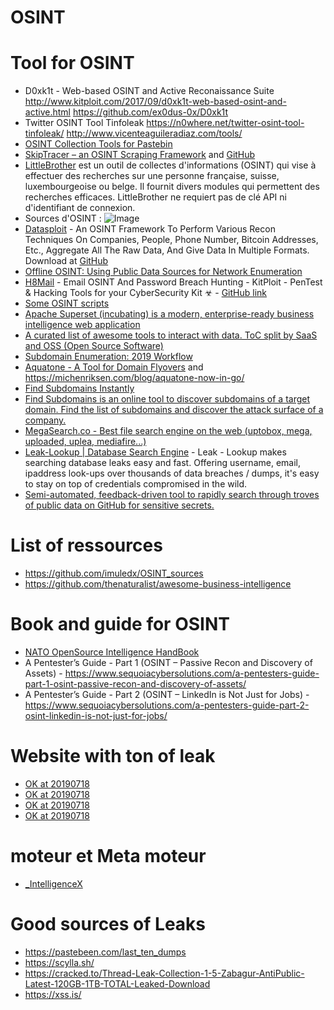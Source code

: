 OSINT
======

# Tool for OSINT
* D0xk1t - Web-based OSINT and Active Reconaissance Suite http://www.kitploit.com/2017/09/d0xk1t-web-based-osint-and-active.html https://github.com/ex0dus-0x/D0xk1t
* Twitter OSINT Tool Tinfoleak https://n0where.net/twitter-osint-tool-tinfoleak/ http://www.vicenteaguileradiaz.com/tools/
* [OSINT Collection Tools for Pastebin](https://jakecreps.com/2019/05/08/osint-collection-tools-for-pastebin/)
* [SkipTracer – an OSINT Scraping Framework](https://jakecreps.com/2019/07/01/skiptracer/) and [GitHub](https://github.com/xillwillx/skiptracer)
* [LittleBrother](https://github.com/lulz3xploit/LittleBrother) est un outil de collectes d'informations (OSINT) qui vise à effectuer des recherches sur une personne française, suisse, luxembourgeoise ou belge. Il fournit divers modules qui permettent des recherches efficaces. LittleBrother ne requiert pas de clé API ni d'identifiant de connexion.
* Sources d'OSINT : ![Image](https://miro.medium.com/max/1318/1*Dpf3zGMTvMZ94ydA2qIYmA.png)
* [Datasploit](https://www.kitploit.com/2018/09/datasploit-osint-framework-to-perform.html) - An OSINT Framework To Perform Various Recon Techniques On Companies, People, Phone Number, Bitcoin Addresses, Etc., Aggregate All The Raw Data, And Give Data In Multiple Formats. Download at [GitHub](https://github.com/DataSploit/datasploit)
* [Offline OSINT: Using Public Data Sources for Network Enumeration](https://www.ubeeri.com/blog/2018/3/27/offline-osint-using-public-data-sources-for-network-enumeration)
* [H8Mail](https://www.kitploit.com/2019/01/h8mail-email-osint-and-password-breach.html) - Email OSINT And Password Breach Hunting - KitPloit - PenTest & Hacking Tools for your CyberSecurity Kit ☣ - [GitHub link](https://github.com/khast3x/h8mail)
* [Some OSINT scripts](https://github.com/ShrewkRoot/OSINT-SCRIPTS)
* [Apache Superset (incubating) is a modern, enterprise-ready business intelligence web application](https://github.com/apache/incubator-superset/)
* [A curated list of awesome tools to interact with data. ToC split by SaaS and OSS (Open Source Software)](https://github.com/thenaturalist/awesome-business-intelligence)
* [Subdomain Enumeration: 2019 Workflow](https://0xpatrik.com/subdomain-enumeration-2019/)
* [Aquatone - A Tool for Domain Flyovers](https://github.com/michenriksen/aquatone) and https://michenriksen.com/blog/aquatone-now-in-go/
* [Find Subdomains Instantly](https://findsubdomains.com/)
* [Find Subdomains is an online tool to discover subdomains of a target domain. Find the list of subdomains and discover the attack surface of a company.](https://pentest-tools.com/information-gathering/find-subdomains-of-domain)
* [MegaSearch.co - Best file search engine on the web (uptobox, mega, uploaded, uplea, mediafire...)](http://megasearch.co/)
* [Leak-Lookup | Database Search Engine](https://leak-lookup.com/databases) - Leak - Lookup makes searching database leaks easy and fast. Offering username, email, ipaddress look-ups over thousands of data breaches / dumps, it's easy to stay on top of credentials compromised in the wild.
* [Semi-automated, feedback-driven tool to rapidly search through troves of public data on GitHub for sensitive secrets.](https://github.com/BishopFox/GitGot)

# List of ressources
* https://github.com/imuledx/OSINT_sources
* https://github.com/thenaturalist/awesome-business-intelligence

# Book and guide for OSINT
* [NATO OpenSource Intelligence HandBook](http://www.au.af.mil/au/awc/awcgate/nato/osint_hdbk.pdf)
* A Pentester’s Guide - Part 1 (OSINT – Passive Recon and Discovery of Assets) - https://www.sequoiacybersolutions.com/a-pentesters-guide-part-1-osint-passive-recon-and-discovery-of-assets/
* A Pentester’s Guide - Part 2 (OSINT – LinkedIn is Not Just for Jobs) - https://www.sequoiacybersolutions.com/a-pentesters-guide-part-2-osint-linkedin-is-not-just-for-jobs/

# Website with ton of leak
* [OK at 20190718](http://185.197.30.221/?dir=down%2Fpasswds)
* [OK at 20190718](https://b4ckdoorarchive.host/HELL-ARCHIVE/)
* [OK at 20190718](http://www.flashteam.xyz/c/)
* [OK at 20190718](https://192.169.136.87/)
# moteur et Meta moteur
* [_IntelligenceX](https://intelx.io/tools)

# Good sources of Leaks
* https://pastebeen.com/last_ten_dumps
* https://scylla.sh/
* https://cracked.to/Thread-Leak-Collection-1-5-Zabagur-AntiPublic-Latest-120GB-1TB-TOTAL-Leaked-Download
* https://xss.is/

